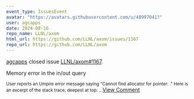 ```yaml
---
event_type: IssuesEvent
avatar: "https://avatars.githubusercontent.com/u/48997041?"
user: agcapps
date: 2024-08-16
repo_name: LLNL/axom
html_url: https://github.com/LLNL/axom/issues/1167
repo_url: https://github.com/LLNL/axom
---
```


<a href='https://github.com/agcapps' target='_blank'>agcapps</a> closed issue <a href='https://github.com/LLNL/axom/issues/1167' target='_blank'>LLNL/axom#1167</a>.

<p>Memory error in the in/out query</p><small>User reports an Umpire error message saying "Cannot find allocator for pointer: <suspicious memory address>."  Here is an excerpt of the stack trace, deepest at top:...</small><a href='https://github.com/LLNL/axom/issues/1167' target='_blank'>View Comment</a>